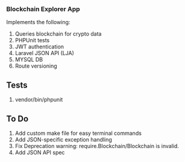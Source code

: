 
### Blockchain Explorer App
Implements the following:
1. Queries blockchain for crypto data
1. PHPUnit tests
1. JWT authentication
1. Laravel JSON API (LJA)
1. MYSQL DB
1. Route versioning

## Tests
1. vendor/bin/phpunit

## To Do
1. Add custom make file for easy terminal commands
1. Add JSON-specific exception handling
1. Fix Deprecation warning: require.Blockchain/Blockchain is invalid.
1. Add JSON API spec
